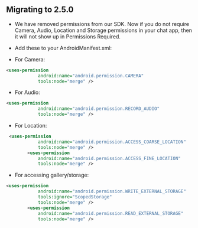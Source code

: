 ## Migrating to 2.5.0

- We have removed permissions from our SDK. Now if you do not require Camera, Audio, Location and Storage permissions in your chat app, then it will not show up in Permissions Required.
- Add these to your AndroidManifest.xml:

- For Camera:
```xml
<uses-permission
            android:name="android.permission.CAMERA"
            tools:node="merge" />
```

- For Audio:
```xml
<uses-permission
            android:name="android.permission.RECORD_AUDIO"
            tools:node="merge" />
```
            

- For Location:
```xml
 <uses-permission
            android:name="android.permission.ACCESS_COARSE_LOCATION"
            tools:node="merge" />
        <uses-permission
            android:name="android.permission.ACCESS_FINE_LOCATION"
            tools:node="merge" />
```

- For accessing gallery/storage:
```xml
<uses-permission
            android:name="android.permission.WRITE_EXTERNAL_STORAGE"
            tools:ignore="ScopedStorage"
            tools:node="merge" />
        <uses-permission
            android:name="android.permission.READ_EXTERNAL_STORAGE"
            tools:node="merge" />
```